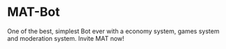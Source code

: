 # MAT-Bot
One of the best, simplest Bot ever with a economy system, games system and moderation system. Invite MAT now!
